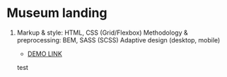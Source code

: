 # Museum landing

1. Markup & style: HTML, CSS (Grid/Flexbox) Methodology & preprocessing: BEM, SASS (SCSS) Adaptive design (desktop, mobile)

    - [DEMO LINK](https://rybitskaya.github.io/project_2_museum/)

    test
